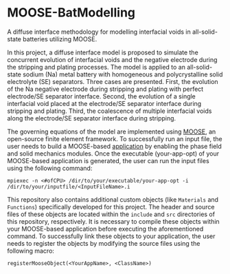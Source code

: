 # MOOSE-BatModelling
A diffuse interface methodology for modelling interfacial voids in all-solid-state batteries utilizing MOOSE.

In this project, a diffuse interface model is proposed to simulate the concurrent evolution of interfacial voids and the negative electrode during the stripping and plating processes. The model is applied to an all-solid-state sodium (Na) metal battery with homogeneous and polycrystalline solid electrolyte (SE) separators. Three cases are presented. First, the evolution of the Na negative electrode during stripping and plating with perfect electrode/SE separator interface. Second, the evolution of a single interfacial void placed at the electrode/SE separator interface during stripping and plating. Third, the coalescence of multiple interfacial voids along the electrode/SE separator interface during stripping.

The governing equations of the model are implemented using [MOOSE](https://mooseframework.inl.gov/), an open-source finite element framework.
To successfully run an input file, the user needs to build a MOOSE-based [application](https://mooseframework.inl.gov/getting_started/new_users.html) by enabling the phase field and solid mechanics modules. Once the executable (your-app-opt) of your MOOSE-based application is generated, the user can run the input files using the following command:

`mpiexec -n <#ofCPU> /dir/to/your/executable/your-app-opt -i /dir/to/your/inputfile/<InputFileName>.i`

This repository also contains additional custom objects (like `Materials` and `Functions`) specifically developed for this project. The header and source files of these objects are located within the `include` and `src` directories of this repository, respectively. It is necessary to compile these objects within your MOOSE-based application before executing the aforementioned command. To successfully link these objects to your application, the user needs to register the objects by modifying the source files using the following macro:

`registerMooseObject(<YourAppName>, <ClassName>)`
